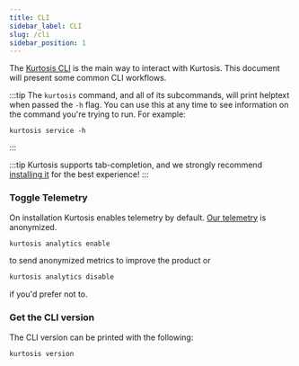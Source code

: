 ```yaml
---
title: CLI
sidebar_label: CLI
slug: /cli
sidebar_position: 1
---
```


The [Kurtosis CLI][installing-the-cli] is the main way to interact with Kurtosis. This document will present some common CLI workflows.

:::tip
The `kurtosis` command, and all of its subcommands, will print helptext when passed the `-h` flag. You can use this at any time to see information on the command you're trying to run. For example:
```
kurtosis service -h
```
:::

:::tip
Kurtosis supports tab-completion, and we strongly recommend [installing it][adding-tab-completion] for the best experience!
:::

### Toggle Telemetry
On installation Kurtosis enables telemetry by default. [Our telemetry](../explanations/metrics-philosophy.md) is anonymized.

```bash
kurtosis analytics enable
```

to send anonymized metrics to improve the product or

```bash
kurtosis analytics disable
```

if you'd prefer not to.

### Get the CLI version
The CLI version can be printed with the following:

```
kurtosis version
```

<!-------------------- ONLY LINKS BELOW THIS POINT ----------------------->
[adding-tab-completion]: ../../guides/adding-tab-completion.md
[installing-the-cli]: ../../guides/installing-the-cli.md
[metrics-philosophy-reference]: ../../explanations/metrics-philosophy.md
